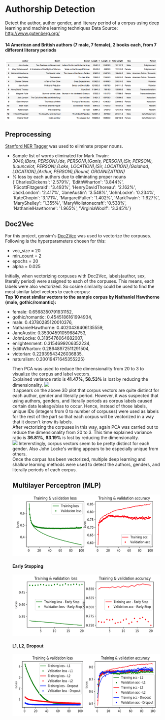 # Authorship Detection
Detect the author, author gender, and literary period of a corpus using deep learning and machine learning techniques
Data Source: http://www.gutenberg.org/
#### 14 American and British authors (7 male, 7 female), 2 books each, from 7 different literary periods
<img src="project4_authorship_detection_df.png">
<h2>Preprocessing</h2>
<a href="https://pythonprogramming.net/named-entity-recognition-stanford-ner-tagger/">Stanford NER Tagger</a> was used to eliminate proper nouns. <br>
 <UL>
<LI>Sample list of words eliminated for Mark Twain:<br>
<i>3040,(Bors, PERSON),(de, PERSON),(Ganis, PERSON),(Sir, PERSON),(Launcelot, PERSON),(Lake, LOCATION),(Sir, LOCATION),(Galahad, LOCATION),(Arthur, PERSON),(Round, ORGANIZATION)</i>
<br>
<LI>% loss by each authors due to eliminating proper nouns <br>
{'CharlesDickens': '2.579%', 'EdithWharton': '3.844%', 'FScottFitzgerald': '3.493%', 'HenryDavidThoreau': '2.162%', 'JackLondon': '2.417%', 'JaneAustin': '3.548%', 'JohnLocke': '0.234%', 'KateChopin': '3.171%', 'MargaretFuller': '1.402%', 'MarkTwain': '1.627%', 'MaryShelley': '1.355%', 'MaryWollstonecraft': '0.538%', 'NathanielHawthorne': '1.965%', 'VirginiaWoolf': '3.345%'}
 </UL>
<h2>Doc2Vec</h2>
For this project, gensim's <a href="https://radimrehurek.com/gensim/models/doc2vec.html">Doc2Vec</a> was used to vectorize the corpuses.<br>
Following is the hyperparameters chosen for this: <br>
<UL>
<LI>vec_size = 20<br>
<LI>min_count = 2<br>
<LI>epochs = 20<br>
<LI>alpha = 0.025<br>
 </UL>
Initially, when vectorizing corpuses with Doc2Vec, labels(author, sex, literally period) were assigned to each of the corpuses. This means, each labels were also vectorized. So cosine similarity could be used to find the most similar label vectors to each corpus: <br>
<b> Top 10 most similar vectors to the sample corpus by Nathaniel Hawthorne (male, gothic/romantic): </b><br>
<UL>
<LI>female: 0.6568350791931152,<br>
<LI>gothic/romantic: 0.4545186161994934,<br>
<LI>male: 0.43780285120010376,<br>
<LI>NathanielHawthorne: 0.4020436406135559,<br>
<LI>JaneAustin: 0.35304591059684753,<br>
<LI>JohnLocke: 0.3185476064682007,<br>
<LI>enlightenment: 0.3154699206352234,<br>
<LI>EdithWharton: 0.28648972511291504,<br>
<LI>victorian: 0.22939543426036835,<br>
<LI>naturalism: 0.20019471645355225}<br>
 
Then PCA was used to reduce the dimensionality from 20 to 3 to visualize the corpus and label vectors.<br>
Explained variance ratio is <b>41.47%</b>, <b>58.53%</b> is lost by reducing the dimensionality.
 <img src="project4_authorship_detection_3d_1.gif">
<br>
It appears on the above 3D plot that corpus vectors are quite distinct for each author, gender and literally period. However, it was suspected that using authors, genders, and literally periods as corpus labels caused certain data leakage/bias to occur. Hence, instead of those labels, unique IDs (integers from 0 to number of corpuses) were used as labels for the rest of the part so that each corpus will be vectorized in a way that it doesn't know its labels.<br>
After vectorizing the corpuses in this way, again PCA was carried out to reduce the dimensionality from 20 to 3. This time explained variance ratio is <b>36.81%</b>, <b>63.19%</b> is lost by reducing the dimensionality.<br>
 <img src="project4_authorship_detection_3d_2.gif">
Intererstingly, corpus vectors seem to be pretty distinct for each gender. Also John Locke's writing appears to be especially unique from others. <br>
Once the corpus has been vectorized, multiple deep learning and shallow learning methods were used to detect the authors, genders, and literally periods of each corpus.
<h2>Multilayer Perceptron (MLP)</h2>
 <img src="project4_authorship_detection_mlp.png" width = '500' height = '200'>
<h4>Early Stopping</h4>
 <img src="project4_authorship_detection_3d_1_mlp_early_stopping.png" width = '500' height = '200'>
<h4>L1, L2, Dropout</h4>
 <img src="project4_authorship_detection_dropout.png" width = '500' height = '200'>
